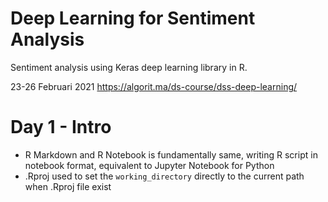 # Deep Learning for Sentiment Analysis
Sentiment analysis using Keras deep learning library in R.

23-26 Februari 2021
https://algorit.ma/ds-course/dss-deep-learning/


# Day 1 - Intro
- R Markdown and R Notebook is fundamentally same, writing R script in notebook format, equivalent to Jupyter Notebook for Python
- .Rproj used to set the `working_directory` directly to the current path when .Rproj file exist